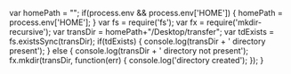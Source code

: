 var homePath = "";
if(process.env && process.env['HOME']) {
  homePath = process.env['HOME'];
}
var fs = require('fs');
var fx = require('mkdir-recursive');
var transDir = homePath+"/Desktop/transfer";
var tdExists = fs.existsSync(transDir);
if(tdExists) {
  console.log(transDir + ' directory present');
} else {
  console.log(transDir + ' directory not present');
  fx.mkdir(transDir, function(err) {
    console.log('directory created');
  });
}
